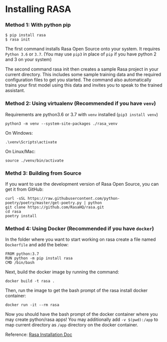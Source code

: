 # Installing RASA

### Method 1: With python pip

    $ pip install rasa
    $ rasa init

The first command installs Rasa Open Source onto your system.
It requires `Python 3.6` or `3.7`.
(You may use `pip3` in place of `pip` if you have python 2 and 3 on your system)



The second command rasa init then creates a sample Rasa project in your current directory.
 This includes some sample training data and the required configuration files to get you started.
 The command also automatically trains your first model using this data and invites you to speak to the trained assistant.


### Method 2: Using virtualenv (Recommended if you have `venv`)

Requirements are python3.6 or 3.7 with `venv` installed (`pip3 install venv`)

    python3 -m venv --system-site-packages ./rasa_venv
    
On Windows:

    .\venv\Scripts\activate

On Linux/Mac:

    source ./venv/bin/activate


### Methd 3: Building from Source

If you want to use the development version of Rasa Open Source, you can get it from GitHub:

    curl -sSL https://raw.githubusercontent.com/python-poetry/poetry/master/get-poetry.py | python
    git clone https://github.com/RasaHQ/rasa.git
    cd rasa
    poetry install


### Method 4: Using Docker (Recommended if you have `docker`)

In the folder where you want to start working on rasa create a file named `Dockerfile` and add the below:

    FROM python:3.7
    RUN python -m pip install rasa 
    CMD /bin/bash

Next, build the docker image by running the command:

    docker build -t rasa .

Then, run the image to get the bash prompt of the rasa install docker container:

    docker run -it --rm rasa

Now you should have the bash prompt of the docker container where you may create python/rasa apps!
You may additionally add `-v $(pwd):/app` to map current directory as `/app` directory on the docker container.

Reference: [Rasa Installation Doc](https://rasa.com/docs/rasa/1.9.5/user-guide/installation/)
